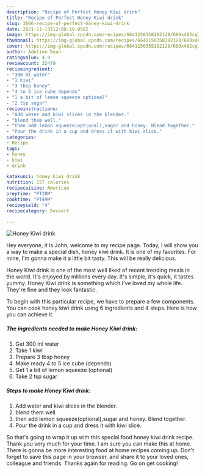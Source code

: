 ```yaml
---
description: "Recipe of Perfect Honey Kiwi drink"
title: "Recipe of Perfect Honey Kiwi drink"
slug: 3606-recipe-of-perfect-honey-kiwi-drink
date: 2021-11-13T12:08:19.050Z
image: https://img-global.cpcdn.com/recipes/6641150358192128/680x482cq70/honey-kiwi-drink-recipe-main-photo.jpg
thumbnail: https://img-global.cpcdn.com/recipes/6641150358192128/680x482cq70/honey-kiwi-drink-recipe-main-photo.jpg
cover: https://img-global.cpcdn.com/recipes/6641150358192128/680x482cq70/honey-kiwi-drink-recipe-main-photo.jpg
author: Adeline Dean
ratingvalue: 4.9
reviewcount: 32479
recipeingredient:
- "300 ml water"
- "1 kiwi"
- "3 tbsp honey"
- "4 to 5 ice cube depends"
- "1 a bit of lemon squeeze optional"
- "2 tsp sugar"
recipeinstructions:
- "Add water and kiwi slices in the blender."
- "blend them well."
- "then add lemon squeeze(optional),sugar and honey. Blend together."
- "Pour the drink in a cup and dress it with kiwi slice."
categories:
- Recipe
tags:
- honey
- kiwi
- drink

katakunci: honey kiwi drink 
nutrition: 157 calories
recipecuisine: American
preptime: "PT20M"
cooktime: "PT49M"
recipeyield: "4"
recipecategory: Dessert

---
```



![Honey Kiwi drink](https://img-global.cpcdn.com/recipes/6641150358192128/680x482cq70/honey-kiwi-drink-recipe-main-photo.jpg)

Hey everyone, it is John, welcome to my recipe page. Today, I will show you a way to make a special dish, honey kiwi drink. It is one of my favorites. For mine, I'm gonna make it a little bit tasty. This will be really delicious.

Honey Kiwi drink is one of the most well liked of recent trending meals in the world. It's enjoyed by millions every day. It's simple, it's quick, it tastes yummy. Honey Kiwi drink is something which I've loved my whole life. They're fine and they look fantastic.




To begin with this particular recipe, we have to prepare a few components. You can cook honey kiwi drink using 6 ingredients and 4 steps. Here is how you can achieve it.

<!--inarticleads1-->

##### The ingredients needed to make Honey Kiwi drink:

1. Get 300 ml water
1. Take 1 kiwi
1. Prepare 3 tbsp honey
1. Make ready 4 to 5 ice cube (depends)
1. Get 1 a bit of lemon squeeze (optional)
1. Take 2 tsp sugar




<!--inarticleads2-->

##### Steps to make Honey Kiwi drink:

1. Add water and kiwi slices in the blender.
1. blend them well.
1. then add lemon squeeze(optional),sugar and honey. Blend together.
1. Pour the drink in a cup and dress it with kiwi slice.




So that's going to wrap it up with this special food honey kiwi drink recipe. Thank you very much for your time. I am sure you can make this at home. There is gonna be more interesting food at home recipes coming up. Don't forget to save this page in your browser, and share it to your loved ones, colleague and friends. Thanks again for reading. Go on get cooking!
